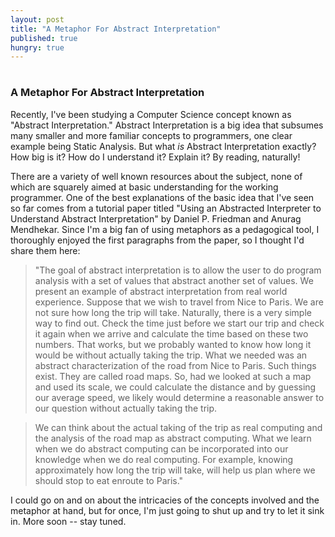 ```yaml
---
layout: post
title: "A Metaphor For Abstract Interpretation"
published: true
hungry: true
---
```

# 
# 
### A Metaphor For Abstract Interpretation

Recently, I've been studying a Computer Science concept known as "Abstract Interpretation." Abstract Interpretation is a big idea that subsumes many smaller and more familiar concepts to programmers, one clear example being Static Analysis. But what *is* Abstract Interpretation exactly? How big is it? How do I understand it? Explain it? By reading, naturally!

There are a variety of well known resources about the subject, none of which are squarely aimed at basic understanding for the working programmer. One of the best explanations of the basic idea that I've seen so far comes from a tutorial paper titled "Using an Abstracted Interpreter to Understand Abstract Interpretation" by Daniel P. Friedman and Anurag Mendhekar. Since I'm a big fan of using metaphors as a pedagogical tool, I thoroughly enjoyed the first paragraphs from the paper, so I thought I'd share them here:

> "The goal of abstract interpretation is to allow the user to do program analysis with a set of values that abstract another set of values. We present an example of abstract interpretation from real world experience. Suppose that we wish to travel from Nice to Paris. We are not sure how long the trip will take. Naturally, there is a very simple way to find out. Check the time just before we start our trip and check it again when we arrive and calculate the time based on these two numbers. That works, but we probably wanted to know how long it would be without actually taking the trip. What we needed was an abstract characterization of the road from Nice to Paris. Such things exist. They are called road maps. So, had we looked at such a map and used its scale, we could calculate the distance and by guessing our average speed, we likely would determine a reasonable answer to our question without actually taking the trip.

> We can think about the actual taking of the trip as real computing and the analysis of the road map as abstract computing. What we learn when we do abstract computing can be incorporated into our knowledge when we do real computing. For example, knowing approximately how long the trip will take, will help us plan where we should stop to eat enroute to Paris."

I could go on and on about the intricacies of the concepts involved and the metaphor at hand, but for once, I'm just going to shut up and try to let it sink in. More soon -- stay tuned.
